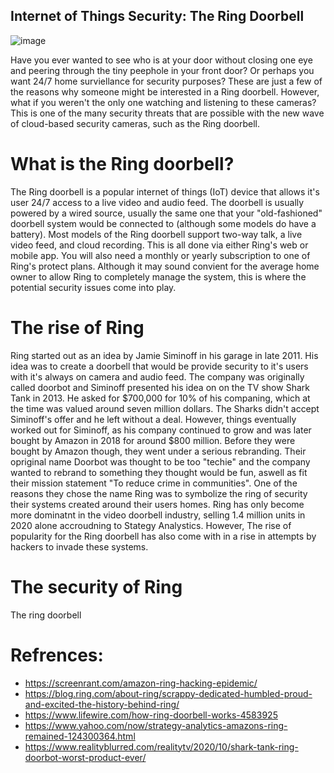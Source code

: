 ## Internet of Things Security: The Ring Doorbell 
![image](https://user-images.githubusercontent.com/50071378/161210894-21c6a8f0-fdcf-4dbd-a57c-c4167c00fa75.png)


Have you ever wanted to see who is at your door without closing one eye and peering through the tiny peephole in your front door? Or perhaps you want 24/7 home surviellance for security purposes? These are just a few of the reasons why someone might be interested in a Ring doorbell. However, what if you weren't the only one watching and listening to these cameras? This is one of the many security threats that are possible with the new wave of cloud-based security cameras, such as the Ring doorbell.

# What is the Ring doorbell?

The Ring doorbell is a popular internet of things (IoT) device that allows it's user 24/7 access to a live video and audio feed. The doorbell is usually powered by a wired source, usually the same one that your "old-fashioned" doorbell system would be connected to (although some models do have a battery). Most models of the Ring doorbell support two-way talk, a live video feed, and cloud recording. This is all done via either Ring's web or mobile app. You will also need a monthly or yearly subscription to one of Ring's protect plans. Although it may sound convient for the average home owner to allow Ring to completely manage the system, this is where the potential security issues come into play.

# The rise of Ring

Ring started out as an idea by Jamie Siminoff in his garage in late 2011. His idea was to create a doorbell that would be provide security to it's users with it's always on camera and audio feed. The company was originally called doorbot and Siminoff presented his idea on on the TV show Shark Tank in 2013. He asked for $700,000 for 10% of his companing, which at the time was valued around seven million dollars. The Sharks didn't accept Siminoff's offer and he left without a deal. However, things eventually worked out for Siminoff, as his company continued to grow and was later bought by Amazon in 2018 for around $800 million. Before they were bought by Amazon though, they went under a serious rebranding. Their opriginal name Doorbot was thought to be too "techie" and the company wanted to rebrand to something they thought would be fun, aswell as fit their mission statement "To reduce crime in communities". One of the reasons they chose the name Ring was to symbolize the ring of security their systems created around their users homes. Ring has only become more dominatnt in the video doorbell industry, selling 1.4 million units in 2020 alone accroudning to Stategy Analystics. However, The rise of popularity for the Ring doorbell has also come with in a rise in attempts by hackers to invade these systems.

# The security of Ring

The ring doorbell


# Refrences:
- https://screenrant.com/amazon-ring-hacking-epidemic/
- https://blog.ring.com/about-ring/scrappy-dedicated-humbled-proud-and-excited-the-history-behind-ring/
- https://www.lifewire.com/how-ring-doorbell-works-4583925
- https://www.yahoo.com/now/strategy-analytics-amazons-ring-remained-124300364.html
- https://www.realityblurred.com/realitytv/2020/10/shark-tank-ring-doorbot-worst-product-ever/
